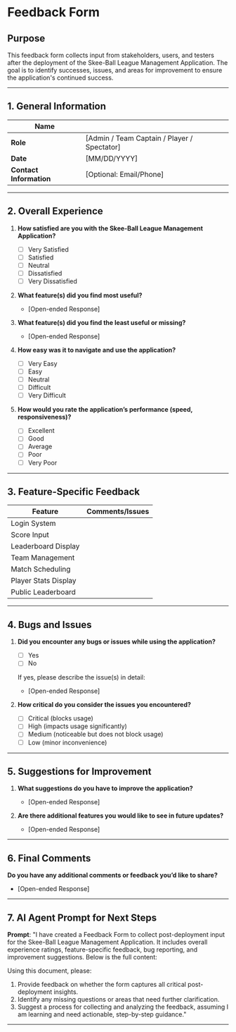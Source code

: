 # Feedback Form

## Purpose
This feedback form collects input from stakeholders, users, and testers after the deployment of the Skee-Ball League Management Application. The goal is to identify successes, issues, and areas for improvement to ensure the application's continued success.

---

## 1. General Information
| **Name**                          |                                  |
|----------------------------------|----------------------------------|
| **Role**                         | [Admin / Team Captain / Player / Spectator] |
| **Date**                         | [MM/DD/YYYY]                    |
| **Contact Information**          | [Optional: Email/Phone]         |

---

## 2. Overall Experience
1. **How satisfied are you with the Skee-Ball League Management Application?**
   - [ ] Very Satisfied
   - [ ] Satisfied
   - [ ] Neutral
   - [ ] Dissatisfied
   - [ ] Very Dissatisfied

2. **What feature(s) did you find most useful?**
   - [Open-ended Response]

3. **What feature(s) did you find the least useful or missing?**
   - [Open-ended Response]

4. **How easy was it to navigate and use the application?**
   - [ ] Very Easy
   - [ ] Easy
   - [ ] Neutral
   - [ ] Difficult
   - [ ] Very Difficult

5. **How would you rate the application’s performance (speed, responsiveness)?**
   - [ ] Excellent
   - [ ] Good
   - [ ] Average
   - [ ] Poor
   - [ ] Very Poor

---

## 3. Feature-Specific Feedback
| **Feature**                         | **Comments/Issues**                           |
|------------------------------------|-----------------------------------------------|
| Login System                       |                                               |
| Score Input                        |                                               |
| Leaderboard Display                |                                               |
| Team Management                    |                                               |
| Match Scheduling                   |                                               |
| Player Stats Display               |                                               |
| Public Leaderboard                 |                                               |

---

## 4. Bugs and Issues
1. **Did you encounter any bugs or issues while using the application?**
   - [ ] Yes
   - [ ] No

   If yes, please describe the issue(s) in detail:
   - [Open-ended Response]

2. **How critical do you consider the issues you encountered?**
   - [ ] Critical (blocks usage)
   - [ ] High (impacts usage significantly)
   - [ ] Medium (noticeable but does not block usage)
   - [ ] Low (minor inconvenience)

---

## 5. Suggestions for Improvement
1. **What suggestions do you have to improve the application?**
   - [Open-ended Response]

2. **Are there additional features you would like to see in future updates?**
   - [Open-ended Response]

---

## 6. Final Comments
**Do you have any additional comments or feedback you’d like to share?**
   - [Open-ended Response]

---

## 7. AI Agent Prompt for Next Steps
**Prompt**:
"I have created a Feedback Form to collect post-deployment input for the Skee-Ball League Management Application. It includes overall experience ratings, feature-specific feedback, bug reporting, and improvement suggestions. Below is the full content:

<Insert Feedback Form Here>

Using this document, please:
1. Provide feedback on whether the form captures all critical post-deployment insights.
2. Identify any missing questions or areas that need further clarification.
3. Suggest a process for collecting and analyzing the feedback, assuming I am learning and need actionable, step-by-step guidance."

---


